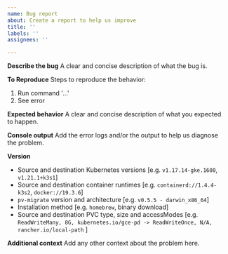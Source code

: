 ```yaml
---
name: Bug report
about: Create a report to help us improve
title: ''
labels: ''
assignees: ''

---
```


**Describe the bug**
A clear and concise description of what the bug is.

**To Reproduce**
Steps to reproduce the behavior:
1. Run command '...'
2. See error

**Expected behavior**
A clear and concise description of what you expected to happen.

**Console output**
Add the error logs and/or the output to help us diagnose the problem.

**Version**
 - Source and destination Kubernetes versions [e.g. `v1.17.14-gke.1600`, `v1.21.1+k3s1`]
 - Source and destination container runtimes [e.g. `containerd://1.4.4-k3s2`, `docker://19.3.6`]
 - `pv-migrate` version and architecture [e.g. `v0.5.5 - darwin_x86_64`]
 - Installation method [e.g. `homebrew`, binary download]
 - Source and destination PVC type, size and accessModes [e.g. `ReadWriteMany, 8G, kubernetes.io/gce-pd -> ReadWriteOnce, N/A, rancher.io/local-path` ]

**Additional context**
Add any other context about the problem here.
